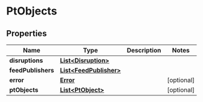 
# PtObjects

## Properties
Name | Type | Description | Notes
------------ | ------------- | ------------- | -------------
**disruptions** | [**List&lt;Disruption&gt;**](Disruption.md) |  | 
**feedPublishers** | [**List&lt;FeedPublisher&gt;**](FeedPublisher.md) |  | 
**error** | [**Error**](Error.md) |  |  [optional]
**ptObjects** | [**List&lt;PtObject&gt;**](PtObject.md) |  |  [optional]



